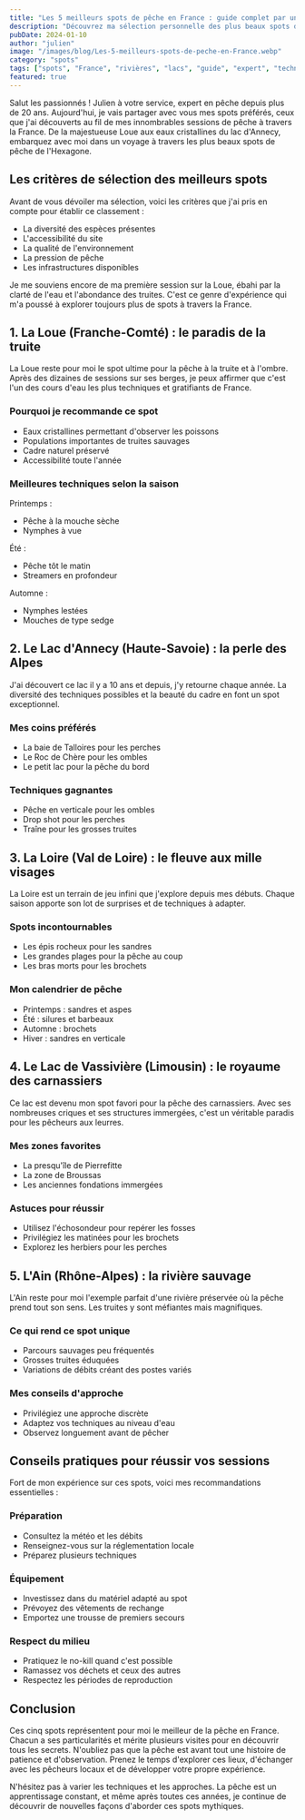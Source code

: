```yaml
---
title: "Les 5 meilleurs spots de pêche en France : guide complet par un expert"
description: "Découvrez ma sélection personnelle des plus beaux spots de pêche en France, fruit de 20 ans d'exploration des rivières et lacs de l'Hexagone."
pubDate: 2024-01-10
author: "julien"
image: "/images/blog/Les-5-meilleurs-spots-de-peche-en-France.webp"
category: "spots"
tags: ["spots", "France", "rivières", "lacs", "guide", "expert", "techniques", "truites", "carnassiers", "pêche"]
featured: true
---
```


Salut les passionnés ! Julien à votre service, expert en pêche depuis plus de 20 ans. Aujourd'hui, je vais partager avec vous mes spots préférés, ceux que j'ai découverts au fil de mes innombrables sessions de pêche à travers la France. De la majestueuse Loue aux eaux cristallines du lac d'Annecy, embarquez avec moi dans un voyage à travers les plus beaux spots de pêche de l'Hexagone.

## Les critères de sélection des meilleurs spots

Avant de vous dévoiler ma sélection, voici les critères que j'ai pris en compte pour établir ce classement :

- La diversité des espèces présentes
- L'accessibilité du site
- La qualité de l'environnement
- La pression de pêche
- Les infrastructures disponibles

Je me souviens encore de ma première session sur la Loue, ébahi par la clarté de l'eau et l'abondance des truites. C'est ce genre d'expérience qui m'a poussé à explorer toujours plus de spots à travers la France.

## 1. La Loue (Franche-Comté) : le paradis de la truite

La Loue reste pour moi le spot ultime pour la pêche à la truite et à l'ombre. Après des dizaines de sessions sur ses berges, je peux affirmer que c'est l'un des cours d'eau les plus techniques et gratifiants de France.

### Pourquoi je recommande ce spot
- Eaux cristallines permettant d'observer les poissons
- Populations importantes de truites sauvages
- Cadre naturel préservé
- Accessibilité toute l'année

### Meilleures techniques selon la saison
Printemps :
- Pêche à la mouche sèche
- Nymphes à vue

Été :
- Pêche tôt le matin
- Streamers en profondeur

Automne :
- Nymphes lestées
- Mouches de type sedge

## 2. Le Lac d'Annecy (Haute-Savoie) : la perle des Alpes

J'ai découvert ce lac il y a 10 ans et depuis, j'y retourne chaque année. La diversité des techniques possibles et la beauté du cadre en font un spot exceptionnel.

### Mes coins préférés
- La baie de Talloires pour les perches
- Le Roc de Chère pour les ombles
- Le petit lac pour la pêche du bord

### Techniques gagnantes
- Pêche en verticale pour les ombles
- Drop shot pour les perches
- Traîne pour les grosses truites

## 3. La Loire (Val de Loire) : le fleuve aux mille visages

La Loire est un terrain de jeu infini que j'explore depuis mes débuts. Chaque saison apporte son lot de surprises et de techniques à adapter.

### Spots incontournables
- Les épis rocheux pour les sandres
- Les grandes plages pour la pêche au coup
- Les bras morts pour les brochets

### Mon calendrier de pêche
- Printemps : sandres et aspes
- Été : silures et barbeaux
- Automne : brochets
- Hiver : sandres en verticale

## 4. Le Lac de Vassivière (Limousin) : le royaume des carnassiers

Ce lac est devenu mon spot favori pour la pêche des carnassiers. Avec ses nombreuses criques et ses structures immergées, c'est un véritable paradis pour les pêcheurs aux leurres.

### Mes zones favorites
- La presqu'île de Pierrefitte
- La zone de Broussas
- Les anciennes fondations immergées

### Astuces pour réussir
- Utilisez l'échosondeur pour repérer les fosses
- Privilégiez les matinées pour les brochets
- Explorez les herbiers pour les perches

## 5. L'Ain (Rhône-Alpes) : la rivière sauvage

L'Ain reste pour moi l'exemple parfait d'une rivière préservée où la pêche prend tout son sens. Les truites y sont méfiantes mais magnifiques.

### Ce qui rend ce spot unique
- Parcours sauvages peu fréquentés
- Grosses truites éduquées
- Variations de débits créant des postes variés

### Mes conseils d'approche
- Privilégiez une approche discrète
- Adaptez vos techniques au niveau d'eau
- Observez longuement avant de pêcher

## Conseils pratiques pour réussir vos sessions

Fort de mon expérience sur ces spots, voici mes recommandations essentielles :

### Préparation
- Consultez la météo et les débits
- Renseignez-vous sur la réglementation locale
- Préparez plusieurs techniques

### Équipement
- Investissez dans du matériel adapté au spot
- Prévoyez des vêtements de rechange
- Emportez une trousse de premiers secours

### Respect du milieu
- Pratiquez le no-kill quand c'est possible
- Ramassez vos déchets et ceux des autres
- Respectez les périodes de reproduction

## Conclusion

Ces cinq spots représentent pour moi le meilleur de la pêche en France. Chacun a ses particularités et mérite plusieurs visites pour en découvrir tous les secrets. N'oubliez pas que la pêche est avant tout une histoire de patience et d'observation. Prenez le temps d'explorer ces lieux, d'échanger avec les pêcheurs locaux et de développer votre propre expérience.

N'hésitez pas à varier les techniques et les approches. La pêche est un apprentissage constant, et même après toutes ces années, je continue de découvrir de nouvelles façons d'aborder ces spots mythiques.
